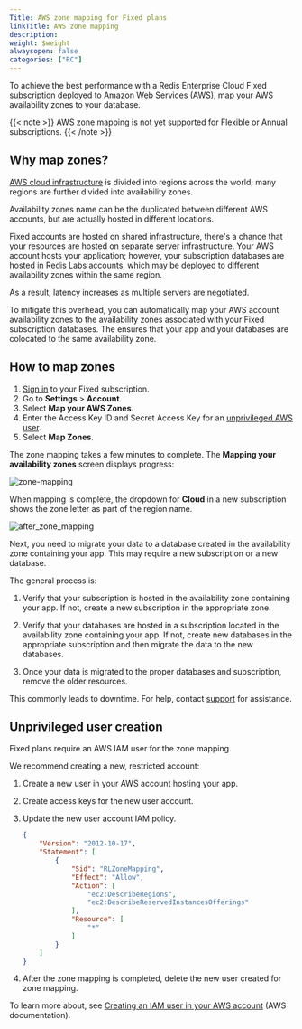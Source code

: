 ```yaml
---
Title: AWS zone mapping for Fixed plans
linkTitle: AWS zone mapping
description:
weight: $weight
alwaysopen: false
categories: ["RC"]
---
```


To achieve the best performance with a Redis Enterprise Cloud Fixed subscription deployed to Amazon Web Services (AWS), map your AWS availability zones to your database.

{{< note >}}
AWS zone mapping is not yet supported for Flexible or Annual subscriptions.
{{< /note >}}

## Why map zones?

[AWS cloud infrastructure](https://aws.amazon.com/about-aws/global-infrastructure/)
is divided into regions across the world; many regions are further divided into availability zones.

Availability zones name can be the duplicated between different AWS accounts, but are actually hosted in different locations.

Fixed accounts are hosted on shared infrastructure, there's a chance that your resources are hosted on separate server infrastructure.  Your AWS account hosts your application; however, your subscription databases are hosted in Redis&nbsp;Labs accounts, which may be deployed to different availability zones within the same region.

As a result, latency increases as multiple servers are negotiated.  

To mitigate this overhead, you can automatically map your AWS account availability zones to the availability zones associated with your Fixed subscription databases.  The ensures that your app and your databases are colocated to the same availability zone.

## How to map zones

1. [Sign in](https://app.redislabs.com/#/login) to your Fixed subscription.
1. Go to **Settings** > **Account**.
1. Select **Map your AWS Zones**.
1. Enter the Access Key ID and Secret Access Key for an [unprivileged AWS user](#unprivileged-user-creation).
1. Select **Map Zones**.

The zone mapping takes a few minutes to complete.  The **Mapping your availability zones** screen displays progress:

![zone-mapping](/images/rc/zone-mapping.png)

When mapping is complete, the dropdown for **Cloud** in a new subscription shows the zone letter as part of the region name.

![after_zone_mapping](/images/rc/after_zone_mapping.png)

Next, you need to migrate your data to a database created in the availability zone containing your app.  This may require a new subscription or a new database.

The general process is:

1.  Verify that your subscription is hosted in the availability zone containing your app.  If not, create a new subscription in the appropriate zone.

2.  Verify that your databases are hosted in a subscription located in the availability zone containing your app.  If not, create new databases in the appropriate subscription and then migrate the data to the new databases.  

3.  Once your data is migrated to the proper databases and subscription, remove the older resources.

This commonly leads to downtime.  For help, contact [support](mailto:support@redislabs.com?Subject=Zero%20Downtime%20DB%20Migration) for assistance.

## Unprivileged user creation

Fixed plans require an AWS IAM user for the zone mapping.

We recommend creating a new, restricted account:

1. Create a new user in your AWS account hosting your app.

1. Create access keys for the new user account.

1. Update the new user account IAM policy.

    ```json
    {
        "Version": "2012-10-17",
        "Statement": [
            {
                "Sid": "RLZoneMapping",
                "Effect": "Allow",
                "Action": [
                    "ec2:DescribeRegions",
                    "ec2:DescribeReservedInstancesOfferings"
                ],
                "Resource": [
                    "*"
                ]
            }
        ]
    }

    ```

1. After the zone mapping is completed, delete the new user created for zone mapping.

To learn more about, see [Creating an IAM user in your AWS account](https://docs.aws.amazon.com/IAM/latest/UserGuide/id_users_create.html) (AWS documentation).
